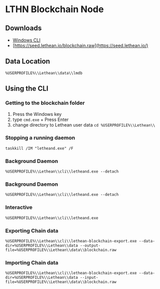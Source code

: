 # LTHN Blockchain Node

## Downloads

- [Windows CLI](https://github.com/letheanVPN/blockchain-iz/releases/latest/download/windows.tar)
- [https://seed.lethean.io/blockchain.raw](https://seed.lethean.io/)

## Data Location

```shell
%USERPROFILE%\\Lethean\\data\\lmdb 
```

## Using the CLI

### Getting to the blockchain folder

1. Press the Windows key
2. type `cmd.exe` + Press Enter
3. change directory to Lethean user data `cd %USERPROFILE%\\Lethean\\`

### Stopping a running daemon

```shell
taskkill /IM "letheand.exe" /F
```

### Background Daemon
```shell
%USERPROFILE%\\Lethean\\cli\\letheand.exe --detach
```

### Background Daemon
```shell
%USERPROFILE%\\Lethean\\cli\\letheand.exe --detach
```

### Interactive
```shell
%USERPROFILE%\\Lethean\\cli\\letheand.exe
```

### Exporting Chain data
```shell
%USERPROFILE%\\Lethean\\cli\\lethean-blockchain-export.exe --data-dir=%USERPROFILE%\\Lethean\\data --output-file=%USERPROFILE%\\Lethean\\data\\blockchain.raw
```

### Importing Chain data

```shell
%USERPROFILE%\\Lethean\\cli\\lethean-blockchain-export.exe --data-dir=%USERPROFILE%\\Lethean\\data --input-file=%USERPROFILE%\\Lethean\\data\\blockchain.raw
```
